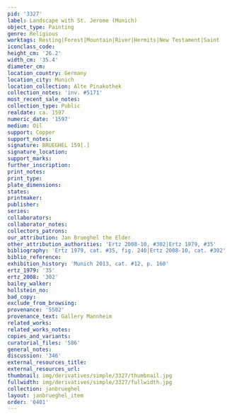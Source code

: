 ```yaml
---
pid: '3327'
label: Landscape with St. Jerome (Munich)
object_type: Painting
genre: Religious
worktags: Resting|Forest|Mountain|River|Hermits|New Testament|Saint
iconclass_code:
height_cm: '26.2'
width_cm: '35.4'
diameter_cm:
location_country: Germany
location_city: Munich
location_collection: Alte Pinakothek
collection_notes: 'inv. #5171'
most_recent_sale_notes:
collection_type: Public
realdate: ca. 1597
numeric_date: '1597'
medium: Oil
support: Copper
support_notes:
signature: BRUEGHEL 159[.]
signature_location:
support_marks:
further_inscription:
print_notes:
print_type:
plate_dimensions:
states:
printmaker:
publisher:
series:
collaborators:
collaborator_notes:
collectors_patrons:
our_attribution: Jan Brueghel the Elder
other_attribution_authorities: 'Ertz 2008-10, #302|Ertz 1979, #35'
bibliography: 'Ertz 1979, cat. #35, fig. 240|Ertz 2008-10, cat. #302'
biblio_reference:
exhibition_history: 'Munich 2013, cat. #12, p. 160'
ertz_1979: '35'
ertz_2008: '302'
bailey_walker:
hollstein_no:
bad_copy:
exclude_from_browsing:
provenance: '5502'
provenance_text: Gallery Mannheim
related_works:
related_works_notes:
copies_and_variants:
curatorial_files: '586'
general_notes:
discussion: '346'
external_resources_title:
external_resources_url:
thumbnail: img/derivatives/simple/3327/thumbnail.jpg
fullwidth: img/derivatives/simple/3327/fullwidth.jpg
collection: janbrueghel
layout: janbrueghel_item
order: '0401'
---
```


